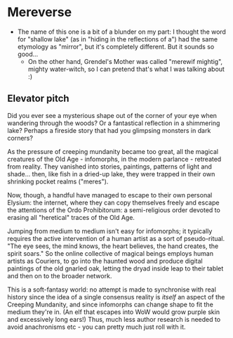 # Mereverse

+ The name of this one is a bit of a blunder on my part: I thought the word for "shallow lake" (as in "hiding in the reflections of a") had the same etymology as "mirror", but it's completely different.  But it sounds so good...
  - On the other hand, Grendel's Mother was called "merewif mightig", mighty water-witch, so I can pretend that's what I was talking about :)
  
## Elevator pitch

Did you ever see a mysterious shape out of the corner of your eye when wandering through the woods?  Or a fantastical reflection in a shimmering lake?  Perhaps a fireside story that had you glimpsing monsters in dark corners?

As the pressure of creeping mundanity became too great, all the magical creatures of the Old Age - infomorphs, in the modern parlance - retreated from reality.  They vanished into stories, paintings, patterns of light and shade... then, like fish in a dried-up lake, they were trapped in their own shrinking pocket realms ("meres").

Now, though, a handful have managed to escape to their own personal Elysium: the internet, where they can copy themselves freely and escape the attentions of the Ordo Prohibitorum: a semi-religious order devoted to erasing all "heretical" traces of the Old Age.

Jumping from medium to medium isn't easy for infomorphs; it typically requires the active intervention of a human artist as a sort of pseudo-ritual.  "The eye sees, the mind knows, the heart believes, the hand creates, the spirit soars."  So the online collective of magical beings employs human artists as Couriers, to go into the haunted wood and produce digital paintings of the old gnarled oak, letting the dryad inside leap to their tablet and then on to the broader network.

This is a soft-fantasy world: no attempt is made to synchronise with real history since the idea of a single consensus reality is *itself* an aspect of the Creeping Mundanity, and since infomorphs can change shape to fit the medium they're in.  (An elf that escapes into WoW would grow purple skin and excessively long ears!)  Thus, much less author research is needed to avoid anachronisms etc - you can pretty much just roll with it.

